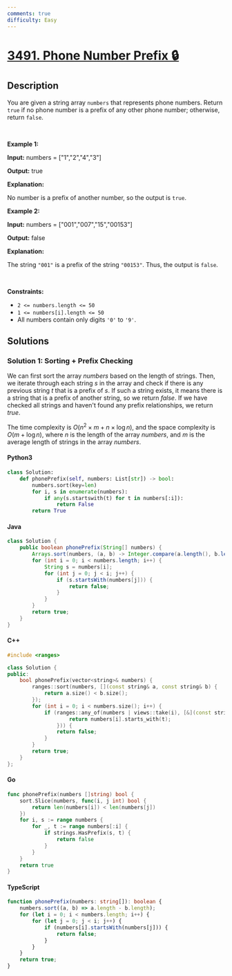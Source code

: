```yaml
---
comments: true
difficulty: Easy
---
```


<!-- problem:start -->

# [3491. Phone Number Prefix 🔒](https://leetcode.com/problems/phone-number-prefix)

## Description

<!-- description:start -->

<p>You are given a string array <code>numbers</code> that represents phone numbers. Return <code>true</code> if no phone number is a prefix of any other phone number; otherwise, return <code>false</code>.</p>

<p>&nbsp;</p>
<p><strong class="example">Example 1:</strong></p>

<div class="example-block">
<p><strong>Input:</strong> <span class="example-io">numbers = [&quot;1&quot;,&quot;2&quot;,&quot;4&quot;,&quot;3&quot;]</span></p>

<p><strong>Output:</strong> <span class="example-io">true</span></p>

<p><strong>Explanation:</strong></p>

<p>No number is a prefix of another number, so the output is <code>true</code>.</p>
</div>

<p><strong class="example">Example 2:</strong></p>

<div class="example-block">
<p><strong>Input:</strong> <span class="example-io">numbers = [&quot;001&quot;,&quot;007&quot;,&quot;15&quot;,&quot;00153&quot;]</span></p>

<p><strong>Output:</strong> <span class="example-io">false</span></p>

<p><strong>Explanation:</strong></p>

<p>The string <code>&quot;001&quot;</code> is a prefix of the string <code>&quot;00153&quot;</code>. Thus, the output is <code>false</code>.</p>
</div>

<p>&nbsp;</p>
<p><strong>Constraints:</strong></p>

<ul>
	<li><code>2 &lt;= numbers.length &lt;= 50</code></li>
	<li><code>1 &lt;= numbers[i].length &lt;= 50</code></li>
	<li>All numbers contain only digits <code>&#39;0&#39;</code> to <code>&#39;9&#39;</code>.</li>
</ul>

<!-- description:end -->

## Solutions

<!-- solution:start -->

### Solution 1: Sorting + Prefix Checking

We can first sort the array $\textit{numbers}$ based on the length of strings. Then, we iterate through each string $\textit{s}$ in the array and check if there is any previous string $\textit{t}$ that is a prefix of $\textit{s}$. If such a string exists, it means there is a string that is a prefix of another string, so we return $\textit{false}$. If we have checked all strings and haven't found any prefix relationships, we return $\textit{true}$.

The time complexity is $O(n^2 \times m + n \times \log n)$, and the space complexity is $O(m + \log n)$, where $n$ is the length of the array $\textit{numbers}$, and $m$ is the average length of strings in the array $\textit{numbers}$.

<!-- tabs:start -->

#### Python3

```python
class Solution:
    def phonePrefix(self, numbers: List[str]) -> bool:
        numbers.sort(key=len)
        for i, s in enumerate(numbers):
            if any(s.startswith(t) for t in numbers[:i]):
                return False
        return True
```

#### Java

```java
class Solution {
    public boolean phonePrefix(String[] numbers) {
        Arrays.sort(numbers, (a, b) -> Integer.compare(a.length(), b.length()));
        for (int i = 0; i < numbers.length; i++) {
            String s = numbers[i];
            for (int j = 0; j < i; j++) {
                if (s.startsWith(numbers[j])) {
                    return false;
                }
            }
        }
        return true;
    }
}
```

#### C++

```cpp
#include <ranges>

class Solution {
public:
    bool phonePrefix(vector<string>& numbers) {
        ranges::sort(numbers, [](const string& a, const string& b) {
            return a.size() < b.size();
        });
        for (int i = 0; i < numbers.size(); i++) {
            if (ranges::any_of(numbers | views::take(i), [&](const string& t) {
                    return numbers[i].starts_with(t);
                })) {
                return false;
            }
        }
        return true;
    }
};
```

#### Go

```go
func phonePrefix(numbers []string) bool {
	sort.Slice(numbers, func(i, j int) bool {
		return len(numbers[i]) < len(numbers[j])
	})
	for i, s := range numbers {
		for _, t := range numbers[:i] {
			if strings.HasPrefix(s, t) {
				return false
			}
		}
	}
	return true
}
```

#### TypeScript

```ts
function phonePrefix(numbers: string[]): boolean {
    numbers.sort((a, b) => a.length - b.length);
    for (let i = 0; i < numbers.length; i++) {
        for (let j = 0; j < i; j++) {
            if (numbers[i].startsWith(numbers[j])) {
                return false;
            }
        }
    }
    return true;
}
```

<!-- tabs:end -->

<!-- solution:end -->

<!-- problem:end -->

